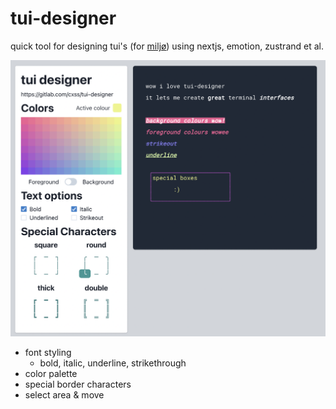 # tui-designer

quick tool for designing tui's (for [miljø](https://gitlab.com/cxss/miljo)) using nextjs, emotion, zustrand et al.

![](screenshot.png)

- font styling
  - bold, italic, underline, strikethrough
- color palette
- special border characters
- select area & move
